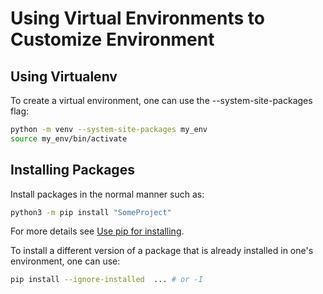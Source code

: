 # Using Virtual Environments to Customize Environment

## Using Virtualenv

To create a virtual environment, one can use the --system-site-packages flag:

```bash
python -m venv --system-site-packages my_env
source my_env/bin/activate
```

## Installing Packages

Install packages in the normal manner such as:

```bash
python3 -m pip install "SomeProject"
```

For more details see [Use pip for installing](https://packaging.python.org/en/latest/tutorials/installing-packages/#use-pip-for-installing).

To install a different version of a package that is already installed in one's environment, one can use:

```bash
pip install --ignore-installed  ... # or -I
```
